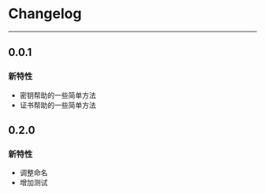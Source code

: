 # Changelog

-------------------------------------------------------------------------------

## 0.0.1

### 新特性

- 密钥帮助的一些简单方法
- 证书帮助的一些简单方法

## 0.2.0

### 新特性

- 调整命名
- 增加测试
